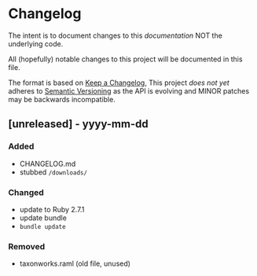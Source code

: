 # Changelog

The intent is to document changes to this *documentation* NOT the underlying code.

All (hopefully) notable changes to this project will be documented in this file.

The format is based on [Keep a Changelog](https://keepachangelog.com/en/1.0.0/),
This project <em>does not yet</em> adheres to [Semantic Versioning](https://semver.org/spec/v2.0.0.html) as the API is evolving and MINOR patches may be backwards incompatible.

## [unreleased] - yyyy-mm-dd

### Added
- CHANGELOG.md
- stubbed `/downloads/`

### Changed
- update to Ruby 2.7.1
- update bundle
- `bundle update`

### Removed
- taxonworks.raml (old file, unused)
